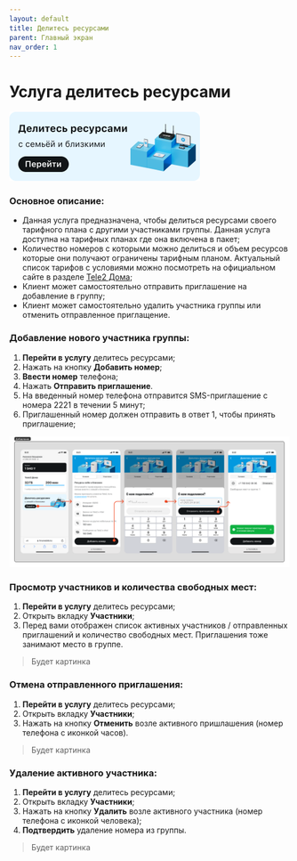 ```yaml
---
layout: default
title: Делитесь ресурсами
parent: Главный экран
nav_order: 1
---
```


# Услуга делитесь ресурсами

![share-resources-banner](images/share-resources.png)

### Основное описание:

- Данная услуга предназначена, чтобы делиться ресурсами своего тарифного плана с другими участниками группы. Данная услуга доступна на тарифных планах где она включена в пакет;
- Количество номеров с которыми можно делиться и объем ресурсов которые они получают ограничены тарифным планом. Актуальный список тарифов с условиями можно посмотреть на официальном сайте в разделе [Tele2 Дома](https://tele2.kz/new/tele2home);
- Клиент может самостоятельно отправить приглашение на добавление в группу;
- Клиент может самостоятельно удалить участника группы или отменить отправленное приглащение.

### Добавление нового участника группы:

1. **Перейти в услугу** делитесь ресурсами;
2. Нажать на кнопку **Добавить номер**;
3. **Ввести номер** телефона;
4. Нажать **Отправить приглашение**.
5. На введенный номер телефона отправится SMS-приглашение с номера 2221 в течении 5 минут;
6. Приглашенный номер должен отправить в ответ 1, чтобы принять приглашение;

![share-resources-add](images/share-resources-add.png)

### Просмотр участников и количества свободных мест:

1. **Перейти в услугу** делитесь ресурсами;
2. Открыть вкладку **Участники**;
3. Перед вами отображен список активных участников / отправленных приглашений и количество свободных мест. Приглашения тоже занимают место в группе.

> Будет картинка
<!-- ![share-resources-participants](TBC.PIC) -->

### Отмена отправленного приглашения:

1. **Перейти в услугу** делитесь ресурсами;
2. Открыть вкладку **Участники**;
3. Нажать на кнопку **Отменить** возле активного пришлашения (номер телефона с иконкой часов).

> Будет картинка
<!-- ![share-resources-cancellation](TBC.PIC) -->

### Удаление активного участника:

1. **Перейти в услугу** делитесь ресурсами;
2. Открыть вкладку **Участники**;
3. Нажать на кнопку **Удалить** возле активного участника (номер телефона с иконкой человека);
4. **Подтвердить** удаление номера из группы.

> Будет картинка
<!-- ![share-resources-deleting](TBC.PIC) -->